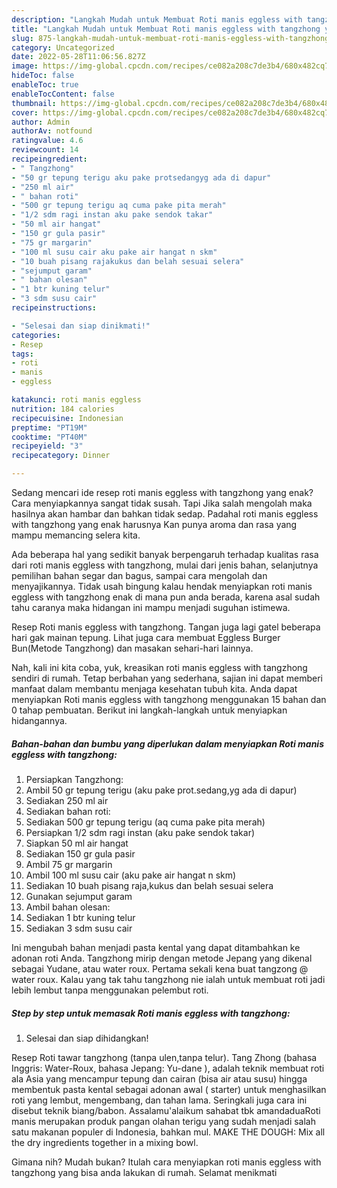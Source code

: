 ```yaml
---
description: "Langkah Mudah untuk Membuat Roti manis eggless with tangzhong yang Lezat, Buat Buka Puasa Lezat"
title: "Langkah Mudah untuk Membuat Roti manis eggless with tangzhong yang Lezat, Buat Buka Puasa Lezat"
slug: 875-langkah-mudah-untuk-membuat-roti-manis-eggless-with-tangzhong-yang-lezat-buat-buka-puasa-lezat
category: Uncategorized
date: 2022-05-28T11:06:56.827Z
image: https://img-global.cpcdn.com/recipes/ce082a208c7de3b4/680x482cq70/roti-manis-eggless-with-tangzhong-foto-resep-utama.jpg
hideToc: false
enableToc: true
enableTocContent: false
thumbnail: https://img-global.cpcdn.com/recipes/ce082a208c7de3b4/680x482cq70/roti-manis-eggless-with-tangzhong-foto-resep-utama.jpg
cover: https://img-global.cpcdn.com/recipes/ce082a208c7de3b4/680x482cq70/roti-manis-eggless-with-tangzhong-foto-resep-utama.jpg
author: Admin
authorAv: notfound
ratingvalue: 4.6
reviewcount: 14
recipeingredient:
- " Tangzhong"
- "50 gr tepung terigu aku pake protsedangyg ada di dapur"
- "250 ml air"
- " bahan roti"
- "500 gr tepung terigu aq cuma pake pita merah"
- "1/2 sdm ragi instan aku pake sendok takar"
- "50 ml air hangat"
- "150 gr gula pasir"
- "75 gr margarin"
- "100 ml susu cair aku pake air hangat n skm"
- "10 buah pisang rajakukus dan belah sesuai selera"
- "sejumput garam"
- " bahan olesan"
- "1 btr kuning telur"
- "3 sdm susu cair"
recipeinstructions:

- "Selesai dan siap dinikmati!"
categories:
- Resep
tags:
- roti
- manis
- eggless

katakunci: roti manis eggless 
nutrition: 184 calories
recipecuisine: Indonesian
preptime: "PT19M"
cooktime: "PT40M"
recipeyield: "3"
recipecategory: Dinner

---
```



Sedang mencari ide resep roti manis eggless with tangzhong yang enak? Cara menyiapkannya sangat tidak susah. Tapi Jika salah mengolah maka hasilnya akan hambar dan bahkan tidak sedap. Padahal roti manis eggless with tangzhong yang enak harusnya Kan punya aroma dan rasa yang mampu memancing selera kita.


Ada beberapa hal yang sedikit banyak berpengaruh terhadap kualitas rasa dari roti manis eggless with tangzhong, mulai dari jenis bahan, selanjutnya pemilihan bahan segar dan bagus, sampai cara mengolah dan menyajikannya. Tidak usah bingung kalau hendak menyiapkan roti manis eggless with tangzhong enak di mana pun anda berada, karena asal sudah tahu caranya maka hidangan ini mampu menjadi suguhan istimewa.

Resep Roti manis eggless with tangzhong. Tangan juga lagi gatel beberapa hari gak mainan tepung. Lihat juga cara membuat Eggless Burger Bun(Metode Tangzhong) dan masakan sehari-hari lainnya.


Nah, kali ini kita coba, yuk, kreasikan roti manis eggless with tangzhong sendiri di rumah. Tetap berbahan yang sederhana, sajian ini dapat memberi manfaat dalam membantu menjaga kesehatan tubuh kita. Anda dapat menyiapkan Roti manis eggless with tangzhong menggunakan 15 bahan dan 0 tahap pembuatan. Berikut ini langkah-langkah untuk menyiapkan hidangannya.

<!--inarticleads1-->

##### Bahan-bahan dan bumbu yang diperlukan dalam menyiapkan Roti manis eggless with tangzhong:

1. Persiapkan  Tangzhong:
1. Ambil 50 gr tepung terigu (aku pake prot.sedang,yg ada di dapur)
1. Sediakan 250 ml air
1. Sediakan  bahan roti:
1. Sediakan 500 gr tepung terigu (aq cuma pake pita merah)
1. Persiapkan 1/2 sdm ragi instan (aku pake sendok takar)
1. Siapkan 50 ml air hangat
1. Sediakan 150 gr gula pasir
1. Ambil 75 gr margarin
1. Ambil 100 ml susu cair (aku pake air hangat n skm)
1. Sediakan 10 buah pisang raja,kukus dan belah sesuai selera
1. Gunakan sejumput garam
1. Ambil  bahan olesan:
1. Sediakan 1 btr kuning telur
1. Sediakan 3 sdm susu cair


Ini mengubah bahan menjadi pasta kental yang dapat ditambahkan ke adonan roti Anda. Tangzhong mirip dengan metode Jepang yang dikenal sebagai Yudane, atau water roux. Pertama sekali kena buat tangzong @ water roux. Kalau yang tak tahu tangzhong nie ialah untuk membuat roti jadi lebih lembut tanpa menggunakan pelembut roti. 

<!--inarticleads2-->

##### Step by step untuk memasak Roti manis eggless with tangzhong:


1. Selesai dan siap dihidangkan!

Resep Roti tawar tangzhong (tanpa ulen,tanpa telur). Tang Zhong (bahasa Inggris: Water-Roux, bahasa Jepang: Yu-dane ), adalah teknik membuat roti ala Asia yang mencampur tepung dan cairan (bisa air atau susu) hingga membentuk pasta kental sebagai adonan awal ( starter) untuk menghasilkan roti yang lembut, mengembang, dan tahan lama. Seringkali juga cara ini disebut teknik biang/babon. Assalamu&#39;alaikum sahabat tbk amandaduaRoti manis merupakan produk pangan olahan terigu yang sudah menjadi salah satu makanan populer di Indonesia, bahkan mul. MAKE THE DOUGH: Mix all the dry ingredients together in a mixing bowl. 

Gimana nih? Mudah bukan? Itulah cara menyiapkan roti manis eggless with tangzhong yang bisa anda lakukan di rumah. Selamat menikmati
